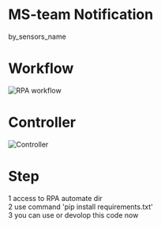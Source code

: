 # MS-team Notification
by_sensors_name

# Workflow
![RPA workflow](https://user-images.githubusercontent.com/74170208/139609312-6585f79c-d3b7-4569-a81e-2c75031c9e28.png)

# Controller
![Controller](https://github.com/TeddySteP/Sensors-MS_team-Notification/blob/main/controller-chart.png)

# Step
1 access to RPA automate dir <br />
2 use command 'pip install requirements.txt' <br />
3 you can use or devolop this code now <br />
